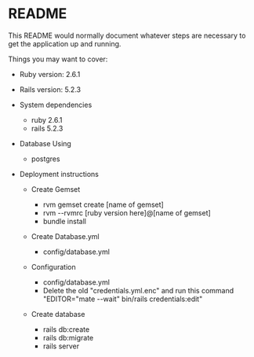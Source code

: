 # README

This README would normally document whatever steps are necessary to get the
application up and running.

Things you may want to cover:

* Ruby version: 2.6.1

* Rails version: 5.2.3

* System dependencies
  - ruby 2.6.1
  - rails 5.2.3

* Database Using
  - postgres

* Deployment instructions
  * Create Gemset
    - rvm gemset create [name of gemset]
    - rvm --rvmrc [ruby version here]@[name of gemset]
    - bundle install

  * Create Database.yml
    - config/database.yml

  * Configuration
    - config/database.yml
    - Delete the old "credentials.yml.enc" and run this command "EDITOR="mate --wait" bin/rails credentials:edit"

  * Create database
    - rails db:create
    - rails db:migrate
    - rails server
